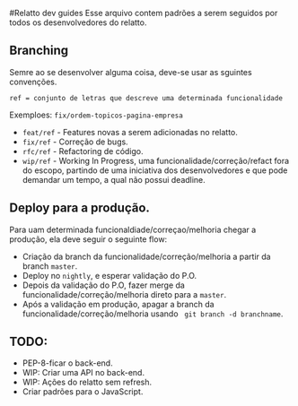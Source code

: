 #Relatto dev guides
Esse arquivo contem padrões a serem seguidos por todos os desenvolvedores do relatto.

## Branching
Semre ao se desenvolver alguma coisa, deve-se usar as sguintes convenções.

`ref = conjunto de letras que descreve uma determinada funcionalidade`

Exemploes:
`fix/ordem-topicos-pagina-empresa`

* `feat/ref` - Features novas a serem adicionadas no relatto.
* `fix/ref` - Correção de bugs.
* `rfc/ref` - Refactoring de código.
* `wip/ref` - Working In Progress, uma funcionalidade/correção/refact fora do escopo, partindo de uma iniciativa dos desenvolvedores e que pode demandar um tempo, a qual não possui deadline.

## Deploy para a produção.
Para uam determinada funcionaldiade/correçao/melhoria chegar a produção, ela deve seguir o seguinte flow:

* Criação da branch da funcionalidade/correção/melhoria a partir da branch `master`.
* Deploy no `nightly`, e esperar validação do P.O.
* Depois da validação do P.O, fazer merge da funcionalidade/correção/melhoria direto para a `master`.
* Após a validação em produção, apagar a branch da funcionalidade/correção/melhoria usando ` git branch -d branchname`.

## TODO:
* PEP-8-ficar o back-end.
* WIP: Criar uma API no back-end.
* WIP: Ações do relatto sem refresh.
* Criar padrões para o JavaScript.